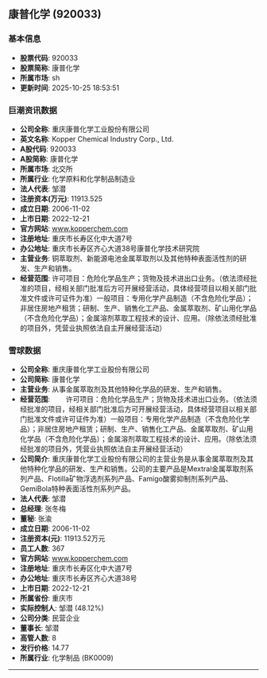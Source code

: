 ## 康普化学 (920033)

### 基本信息

- **股票代码**: 920033
- **股票简称**: 康普化学
- **所属市场**: sh
- **更新时间**: 2025-10-25 18:53:51

### 巨潮资讯数据

- **公司全称**: 重庆康普化学工业股份有限公司
- **英文名称**: Kopper Chemical Industry Corp., Ltd.
- **A股代码**: 920033
- **A股简称**: 康普化学
- **所属市场**: 北交所
- **所属行业**: 化学原料和化学制品制造业
- **法人代表**: 邹潜
- **注册资本(万元)**: 11913.525
- **成立日期**: 2006-11-02
- **上市日期**: 2022-12-21
- **官方网站**: www.kopperchem.com
- **注册地址**: 重庆市长寿区化中大道7号
- **办公地址**: 重庆市长寿区齐心大道38号康普化学技术研究院
- **主营业务**: 铜萃取剂、新能源电池金属萃取剂以及其他特种表面活性剂的研发、生产和销售。
- **经营范围**: 许可项目：危险化学品生产；货物及技术进出口业务。（依法须经批准的项目，经相关部门批准后方可开展经营活动，具体经营项目以相关部门批准文件或许可证件为准）一般项目：专用化学产品制造（不含危险化学品）；非居住房地产租赁；研制、生产、销售化工产品、金属萃取剂、矿山用化学品（不含危险化学品）；金属溶剂萃取工程技术的设计、应用。（除依法须经批准的项目外，凭营业执照依法自主开展经营活动）

### 雪球数据

- **公司全称**: 重庆康普化学工业股份有限公司
- **公司简称**: 康普化学
- **主营业务**: 从事金属萃取剂及其他特种化学品的研发、生产和销售。
- **经营范围**: 　　许可项目：危险化学品生产；货物及技术进出口业务。（依法须经批准的项目，经相关部门批准后方可开展经营活动，具体经营项目以相关部门批准文件或许可证件为准）一般项目：专用化学产品制造（不含危险化学品）；非居住房地产租赁；研制、生产、销售化工产品、金属萃取剂、矿山用化学品（不含危险化学品）；金属溶剂萃取工程技术的设计、应用。（除依法须经批准的项目外，凭营业执照依法自主开展经营活动）
- **公司简介**: 重庆康普化学工业股份有限公司的主营业务是从事金属萃取剂及其他特种化学品的研发、生产和销售。公司的主要产品是Mextral金属萃取剂系列产品、Flotilla矿物浮选剂系列产品、Famigo酸雾抑制剂系列产品、GemiBola特种表面活性剂系列产品。
- **法人代表**: 邹潜
- **总经理**: 张冬梅
- **董秘**: 张渝
- **成立日期**: 2006-11-02
- **注册资本(元)**: 11913.52万元
- **员工人数**: 367
- **官方网站**: www.kopperchem.com
- **注册地址**: 重庆市长寿区化中大道7号
- **办公地址**: 重庆市长寿区齐心大道38号
- **上市日期**: 2022-12-21
- **所属省份**: 重庆市
- **实际控制人**: 邹潜 (48.12%)
- **公司分类**: 民营企业
- **董事长**: 邹潜
- **高管人数**: 8
- **发行价格**: 14.77
- **所属行业**: 化学制品 (BK0009)

---